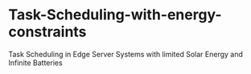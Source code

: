 # Task-Scheduling-with-energy-constraints
Task Scheduling in Edge Server Systems with limited Solar Energy and Infinite Batteries 
